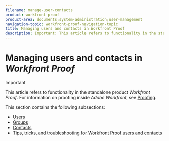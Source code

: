 ```yaml
---
filename: manage-user-contacts
product: workfront-proof
product-area: documents;system-administration;user-management
navigation-topic: workfront-proof-navigation-topic
title: Managing users and contacts in Workfront Proof
description: Important: This article refers to functionality in the standalone product Workfront Proof. For information on proofing inside Adobe Workfront, see Proofing.
---
```


# Managing users and contacts in *Workfront Proof*

>[!IMPORTANT]
>
>This article refers to functionality in the standalone product *Workfront Proof*. For information on proofing inside *Adobe Workfront*, see [Proofing](../../review-and-approve-work/proofing/proofing.md).

This section contains the following subsections:

* [Users](../../workfront-proof/wp-mnguserscontacts/users/users.md) 
* [Groups](../../workfront-proof/wp-mnguserscontacts/groups/groups.md) 
* [Contacts](../../workfront-proof/wp-mnguserscontacts/contacts/contacts.md) 
* [Tips, tricks, and troubleshooting for Workfront Proof users and contacts](../../workfront-proof/wp-mnguserscontacts/tips-tricks-and-troubleshooting/tips-tricks-troubleshooting-wfproof.md)


